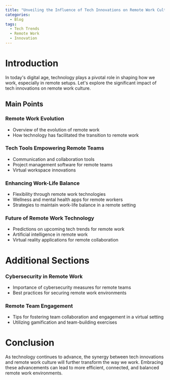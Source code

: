 ```yaml
---
title: "Unveiling the Influence of Tech Innovations on Remote Work Culture"
categories:
  - Blog
tags:
  - Tech Trends
  - Remote Work
  - Innovation
---
```


# Introduction
In today's digital age, technology plays a pivotal role in shaping how we work, especially in remote setups. Let's explore the significant impact of tech innovations on remote work culture.

## Main Points
### Remote Work Evolution
- Overview of the evolution of remote work
- How technology has facilitated the transition to remote work

### Tech Tools Empowering Remote Teams
- Communication and collaboration tools
- Project management software for remote teams
- Virtual workspace innovations

### Enhancing Work-Life Balance
- Flexibility through remote work technologies
- Wellness and mental health apps for remote workers
- Strategies to maintain work-life balance in a remote setting

### Future of Remote Work Technology
- Predictions on upcoming tech trends for remote work
- Artificial intelligence in remote work
- Virtual reality applications for remote collaboration

# Additional Sections
### Cybersecurity in Remote Work
- Importance of cybersecurity measures for remote teams
- Best practices for securing remote work environments

### Remote Team Engagement
- Tips for fostering team collaboration and engagement in a virtual setting
- Utilizing gamification and team-building exercises

# Conclusion
As technology continues to advance, the synergy between tech innovations and remote work culture will further transform the way we work. Embracing these advancements can lead to more efficient, connected, and balanced remote work environments.